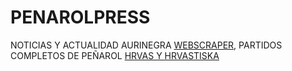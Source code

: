 # PENAROLPRESS
NOTICIAS Y ACTUALIDAD AURINEGRA [WEBSCRAPER](git@github.com:eldoradomedia/-SCRAPERELBOSTERO-.git), PARTIDOS COMPLETOS DE PEÑAROL [HRVAS Y HRVASTISKA](https://youtube.com/@OFICIALCAPpER)
